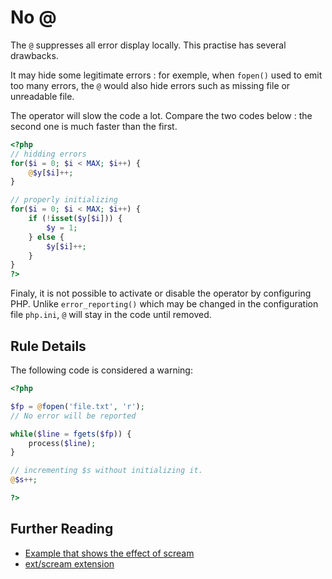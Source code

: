 <!-- Good Practices -->
# No @

The `@` suppresses all error display locally. This practise has several drawbacks.

It may hide some legitimate errors : for exemple, when `fopen()` used to emit too many errors, the `@` would also hide errors such as missing file or unreadable file. 

The operator will slow the code a lot. Compare the two codes below : the second one is much faster than the first. 

```php
<?php
// hidding errors
for($i = 0; $i < MAX; $i++) {
    @$y[$i]++;
}

// properly initializing 
for($i = 0; $i < MAX; $i++) {
    if (!isset($y[$i])) {
        $y = 1;
    } else {
        $y[$i]++;
    }
}
?>
```


Finaly, it is not possible to activate or disable the operator by configuring PHP. Unlike `error_reporting()` which may be changed in the configuration file `php.ini`, `@` will stay in the code until removed. 

## Rule Details

The following code is considered a warning:

```php
<?php

$fp = @fopen('file.txt', 'r');
// No error will be reported

while($line = fgets($fp)) {
	process($line);
}

// incrementing $s without initializing it.
@$s++;

?>
```

<!--
## When Not To Use It
Never

-->
## Further Reading 

* [Example that shows the effect of scream](http://php.net/manual/en/scream.examples-simple.php)
* [ext/scream extension](http://pecl.php.net/package/scream)

